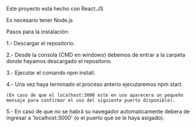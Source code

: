 Este proyecto esta hecho con React.JS

Es necesario tener Node.js

Pasos para la instalación:

  1.- Descargar el repositorio.
  
  2.- Desde la consola (CMD en windows) debemos de entrar a la carpeta donde hayamos descargado el repositorio.
  
  3.- Ejecutar el comando npm install.
  
  4.- Una vez haya terminado el proceso anterio ejecutaremos npm start.

    (En caso de que el localhost:3000 este en uso aparecera un pequeño mensaje para confirmar el uso del siguiente puerto disponible).
    
  5.- En caso de que no se habrá su navegador automaticamente debera de ingresar a 'localhost:3000' (o el puerto que se le haya asigado).
